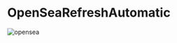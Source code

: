 # OpenSeaRefreshAutomatic

![opensea](https://user-images.githubusercontent.com/33643615/202848913-2e5dd5bc-782e-4280-98e2-3f14cda825b0.png)
